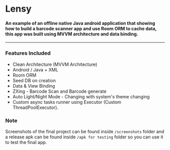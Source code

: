 # Lensy
#### An example of an offline native Java android application that showing how to build a barcode scanner app and use Room ORM to cache data, this app was built using MVVM architecture and data binding.
___

### Features Included

* Clean Architecture (MVVM Architecture)
* Android / Java + XML
* Room ORM
* Seed DB on creation
* Data & View Binding
* ZXing - Barcode Scan and Barcode generate
* Auto Light/Night Mode - Changing with system's theme changing
* Custom async tasks runner using Executor (Custom ThreadPoolExecutor).

### Note
Screenshots of the final project can be found inside ```/screenshots``` folder and a release apk can be found inside ```/apk for testing``` folder so you can use it to test the final app.
